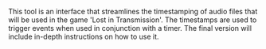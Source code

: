 This tool is an interface that streamlines the timestamping of audio files that will be used in the game 'Lost in Transmission'. The timestamps are used to trigger events when used in conjunction with a timer. The final version will include in-depth instructions on how to use it.
